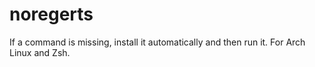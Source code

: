 # noregerts
If a command is missing, install it automatically and then run it. For Arch Linux and Zsh.

